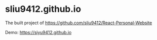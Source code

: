 # sliu9412.github.io

The built project of https://github.com/sliu9412/React-Personal-Website

Demo: https://siyu9412.github.io
